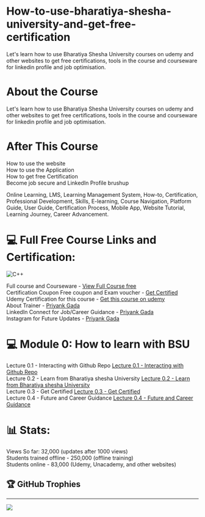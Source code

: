 # How-to-use-bharatiya-shesha-university-and-get-free-certification
Let's learn how to use Bharatiya Shesha University courses on udemy and other websites to get free certifications, tools in the course and courseware for linkedin profile and job optimisation.  </br>

# About the Course
Let's learn how to use Bharatiya Shesha University courses on udemy and other websites to get free certifications, tools in the course and courseware for linkedin profile and job optimisation.    </br>

# After This Course
How to use the website </br>
How to use the Application </br>
How to get free Certification </br>
Become job secure and LinkedIn Profile brushup </br>

Online Learning, LMS, Learning Management System, How-to, Certification, Professional Development, Skills, E-learning, Course Navigation, Platform Guide, User Guide, Certification Process, Mobile App, Website Tutorial, Learning Journey, Career Advancement.


# 💻 Full Free Course Links and Certification:  </br>
![C++](https://img.shields.io/badge/c++-%2300599C.svg?style=for-the-badge&logo=c%2B%2B&logoColor=white)  </br>

Full course and Courseware - [View Full Course free](https://iserpent.com/home/course/how-to-use-bharatiya-shesha-university-courses-and-get-free-certification/10)  </br>
Certification Coupon Free coupon and Exam voucher - [Get Certified](https://www.iSerpent.com)  </br>
Udemy Certification for this course - [Get this course on udemy](https://www.udemy.com/user/priyank-gada/)  </br>
About Trainer - [Priyank Gada](https://www.priyankgada.com)  </br>
LinkedIn Connect for Job/Career Guidance - [Priyank Gada](https://www.linkedin.com/in/priyankgada)  </br>
Instagram for Future Updates - [Priyank Gada](https://www.instagram.com/gada.priyank)  </br>

# 💻 Module 0: How to learn with BSU
Lecture 0.1 - Interacting with Github Repo [Lecture 0.1 - Interacting with Github Repo](https://youtu.be/f_Dkyvmp_eg) </br>
Lecture 0.2 - Learn from Bharatiya shesha University [Lecture 0.2 - Learn from Bharatiya shesha University](https://youtu.be/BhZJFEu24pk) </br>
Lecture 0.3 - Get Certified [Lecture 0.3 - Get Certified](https://youtu.be/H_NtGdbw_G0) </br>
Lecture 0.4 - Future and Career Guidance [Lecture 0.4 - Future and Career Guidance](https://youtu.be/8G0WqWeDHwk) </br>


# 📊 Stats:

Views So far: 32,000 (updates after 1000 views) </br>
Students trained offline - 250,000 (offline training)  </br>
Students online - 83,000 (Udemy, Unacademy, and other websites)  </br>

## 🏆 GitHub Trophies

---
[![](https://visitcount.itsvg.in/api?id=gadapriyank&icon=0&color=0)](https://visitcount.itsvg.in)


